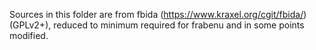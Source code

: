 Sources in this folder are from fbida (https://www.kraxel.org/cgit/fbida/) (GPLv2+),
reduced to minimum required for frabenu and in some points modified.